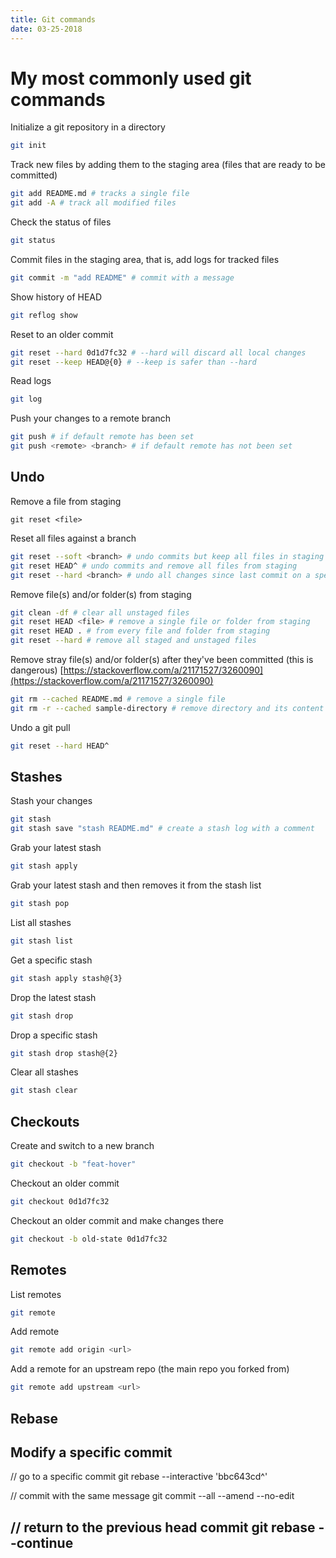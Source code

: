 ```yaml
---
title: Git commands
date: 03-25-2018
---
```


# My most commonly used git commands

Initialize a git repository in a directory

```bash
git init
```

Track new files by adding them to the staging area (files that are ready to be committed)
```bash
git add README.md # tracks a single file
git add -A # track all modified files
```

Check the status of files

```bash
git status
```

Commit files in the staging area, that is, add logs for tracked files

```bash
git commit -m "add README" # commit with a message
```

Show history of HEAD
```bash
git reflog show
```

Reset to an older commit
```bash
git reset --hard 0d1d7fc32 # --hard will discard all local changes
git reset --keep HEAD@{0} # --keep is safer than --hard
```

Read logs

```bash
git log
```

Push your changes to a remote branch

```bash
git push # if default remote has been set
git push <remote> <branch> # if default remote has not been set
```

## Undo

Remove a file from staging
```
git reset <file>
```

Reset all files against a branch
```bash
git reset --soft <branch> # undo commits but keep all files in staging
git reset HEAD^ # undo commits and remove all files from staging
git reset --hard <branch> # undo all changes since last commit on a specific branch
```

Remove file(s) and/or folder(s) from staging

```bash
git clean -df # clear all unstaged files
git reset HEAD <file> # remove a single file or folder from staging
git reset HEAD . # from every file and folder from staging
git reset --hard # remove all staged and unstaged files
```



Remove stray file(s) and/or folder(s) after they've been committed (this is dangerous)
[https://stackoverflow.com/a/21171527/3260090](https://stackoverflow.com/a/21171527/3260090)

```bash
git rm --cached README.md # remove a single file
git rm -r --cached sample-directory # remove directory and its content
```

Undo a git pull
```bash
git reset --hard HEAD^
```

## Stashes

Stash your changes

```bash
git stash
git stash save "stash README.md" # create a stash log with a comment
```

Grab your latest stash

```bash
git stash apply
```

Grab your latest stash and then removes it from the stash list
```bash
git stash pop
```

List all stashes

```bash
git stash list
```

Get a specific stash

```bash
git stash apply stash@{3}
```

Drop the latest stash

```bash
git stash drop
```

Drop a specific stash

```bash
git stash drop stash@{2}
```

Clear all stashes

```bash
git stash clear
```



## Checkouts

Create and switch to a new branch

```bash
git checkout -b "feat-hover"
```

Checkout an older commit
```bash
git checkout 0d1d7fc32
```

Checkout an older commit and make changes there
```bash
git checkout -b old-state 0d1d7fc32
```

## Remotes

List remotes

```bash
git remote
```

Add remote

```bash
git remote add origin <url>
```

Add a remote for an upstream repo (the main repo you forked from)

```bash
git remote add upstream <url>
```


## Rebase

Modify a specific commit
---
// go to a specific commit
git rebase --interactive 'bbc643cd^'

// commit with the same message
git commit --all --amend --no-edit

// return to the previous head commit
git rebase --continue
---
